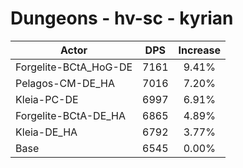 # Dungeons - hv-sc - kyrian
| Actor | DPS | Increase |
|---|:---:|:---:|
|Forgelite-BCtA_HoG-DE|7161|9.41%|
|Pelagos-CM-DE_HA|7016|7.20%|
|Kleia-PC-DE|6997|6.91%|
|Forgelite-BCtA-DE_HA|6865|4.89%|
|Kleia-DE_HA|6792|3.77%|
|Base|6545|0.00%|

